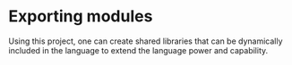 # Exporting modules

Using this project, one can create shared libraries
that can be dynamically included in the language to
extend the language power and capability.

